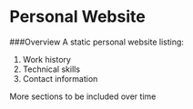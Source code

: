 # Personal Website

###Overview
A static personal website listing:

1. Work history
2. Technical skills
3. Contact information

More sections to be included over time